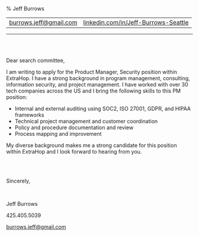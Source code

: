 % Jeff Burrows

|   |   |
|---|---:|
|[burrows.jeff@gmail.com](mailto:burrows.jeff@gmail.com)|[linkedin.com/in/Jeff-Burrows-Seattle](https://www.linkedin.com/in/Jeff-Burrows-Seattle)|


***



<br><br>

Dear search committee,


I am writing to apply for the Product Manager, Security position within ExtraHop. I have a strong background in program management, consulting, information security, and project management. I have worked with over 30 tech companies across the US and I bring the following skills to this PM position:


* Internal and external auditing using SOC2, ISO 27001, GDPR, and HIPAA frameworks
* Technical project management and customer coordination
* Policy and procedure documentation and review
* Process mapping and improvement


My diverse background makes me a strong candidate for this position within ExtraHop and I look forward to hearing from you.

<br><br>

Sincerely,

<br>

 
Jeff Burrows

425.405.5039

burrows.jeff@gmail.com